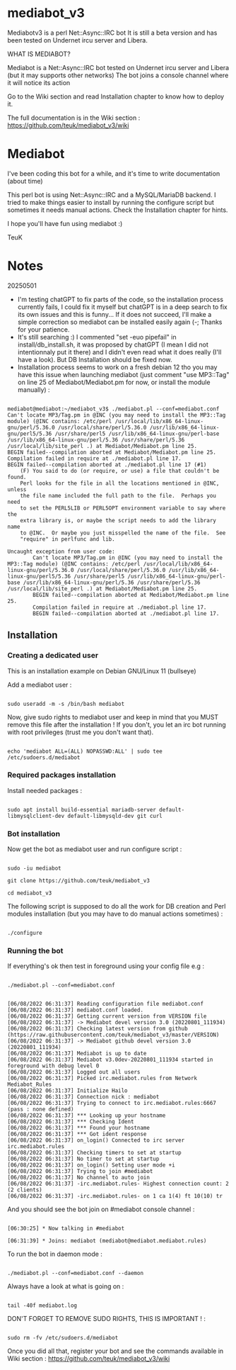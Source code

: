 # mediabot_v3

  Mediabotv3 is a perl Net::Async::IRC bot
  It is still a beta version and has been tested on Undernet ircu server and Libera.

WHAT IS MEDIABOT?

  Mediabot is a Net::Async::IRC bot tested on Undernet ircu server and Libera (but it may supports other networks)
  The bot joins a console channel where it will notice its action
  
  Go to the Wiki section and read Installation chapter to know how to deploy it.
  
  The full documentation is in the Wiki section : https://github.com/teuk/mediabot_v3/wiki

# Mediabot

I've been coding this bot for a while, and it's time to write documentation (about time)

This perl bot is using Net::Async::IRC and a MySQL/MariaDB backend. I tried to make things easier to install by running the configure script but sometimes it needs manual actions. Check the Installation chapter for hints.

I hope you'll have fun using mediabot :)

TeuK

# Notes

20250501

- I'm testing chatGPT to fix parts of the code, so the installation process currently fails, I could fix it myself but chatGPT is in a deep search to fix its own issues and this is funny... If it does not succeed, I'll make a simple correction so mediabot can be installed easily again (-; Thanks for your patience.
- It's still searching :) I commented "set -euo pipefail" in install/db_install.sh, it was proposed by chatGPT (I mean I did not intentionnaly put it there) and I didn't even read what it does really (I'll have a look). But DB Installation should be fixed now.
- Installation process seems to work on a fresh debian 12 tho you may have this issue when launching mediabot (just comment "use MP3::Tag" on line 25 of Mediabot/Mediabot.pm for now, or install the module manually) :

```

mediabot@mediabot:~/mediabot_v3$ ./mediabot.pl --conf=mediabot.conf
Can't locate MP3/Tag.pm in @INC (you may need to install the MP3::Tag module) (@INC contains: /etc/perl /usr/local/lib/x86_64-linux-gnu/perl/5.36.0 /usr/local/share/perl/5.36.0 /usr/lib/x86_64-linux-gnu/perl5/5.36 /usr/share/perl5 /usr/lib/x86_64-linux-gnu/perl-base /usr/lib/x86_64-linux-gnu/perl/5.36 /usr/share/perl/5.36 /usr/local/lib/site_perl .) at Mediabot/Mediabot.pm line 25.
BEGIN failed--compilation aborted at Mediabot/Mediabot.pm line 25.
Compilation failed in require at ./mediabot.pl line 17.
BEGIN failed--compilation aborted at ./mediabot.pl line 17 (#1)
    (F) You said to do (or require, or use) a file that couldn't be found.
    Perl looks for the file in all the locations mentioned in @INC, unless
    the file name included the full path to the file.  Perhaps you need
    to set the PERL5LIB or PERL5OPT environment variable to say where the
    extra library is, or maybe the script needs to add the library name
    to @INC.  Or maybe you just misspelled the name of the file.  See
    "require" in perlfunc and lib.

Uncaught exception from user code:
        Can't locate MP3/Tag.pm in @INC (you may need to install the MP3::Tag module) (@INC contains: /etc/perl /usr/local/lib/x86_64-linux-gnu/perl/5.36.0 /usr/local/share/perl/5.36.0 /usr/lib/x86_64-linux-gnu/perl5/5.36 /usr/share/perl5 /usr/lib/x86_64-linux-gnu/perl-base /usr/lib/x86_64-linux-gnu/perl/5.36 /usr/share/perl/5.36 /usr/local/lib/site_perl .) at Mediabot/Mediabot.pm line 25.
        BEGIN failed--compilation aborted at Mediabot/Mediabot.pm line 25.
        Compilation failed in require at ./mediabot.pl line 17.
        BEGIN failed--compilation aborted at ./mediabot.pl line 17.

```


## Installation

### Creating a dedicated user

This is an installation example on Debian GNU/Linux 11 (bullseye)

Add a mediabot user :

```

sudo useradd -m -s /bin/bash mediabot

```

Now, give sudo rights to mediabot user and keep in mind that you MUST remove this file after the installation !
If you don't, you let an irc bot running with root privileges (trust me you don't want that).

```

echo 'mediabot ALL=(ALL) NOPASSWD:ALL' | sudo tee /etc/sudoers.d/mediabot

```


### Required packages installation

Install needed packages :

```

sudo apt install build-essential mariadb-server default-libmysqlclient-dev default-libmysqld-dev git curl

```

### Bot installation

Now get the bot as mediabot user and run configure script :

```

sudo -iu mediabot

git clone https://github.com/teuk/mediabot_v3

cd mediabot_v3

```

The following script is supposed to do all the work for DB creation and Perl modules installation (but you may have to do manual actions sometimes) :

```

./configure

```

### Running the bot

If everything's ok then test in foreground using your config file e.g :

```

./mediabot.pl --conf=mediabot.conf

```
```

[06/08/2022 06:31:37] Reading configuration file mediabot.conf
[06/08/2022 06:31:37] mediabot.conf loaded.
[06/08/2022 06:31:37] Getting current version from VERSION file
[06/08/2022 06:31:37] -> Mediabot devel version 3.0 (20220801_111934)
[06/08/2022 06:31:37] Checking latest version from github (https://raw.githubusercontent.com/teuk/mediabot_v3/master/VERSION)
[06/08/2022 06:31:37] -> Mediabot github devel version 3.0 (20220801_111934)
[06/08/2022 06:31:37] Mediabot is up to date
[06/08/2022 06:31:37] Mediabot v3.0dev-20220801_111934 started in foreground with debug level 0
[06/08/2022 06:31:37] Logged out all users
[06/08/2022 06:31:37] Picked irc.mediabot.rules from Network Mediabot_Rules
[06/08/2022 06:31:37] Initialize Hailo
[06/08/2022 06:31:37] Connection nick : mediabot
[06/08/2022 06:31:37] Trying to connect to irc.mediabot.rules:6667 (pass : none defined)
[06/08/2022 06:31:37] *** Looking up your hostname
[06/08/2022 06:31:37] *** Checking Ident
[06/08/2022 06:31:37] *** Found your hostname
[06/08/2022 06:31:37] *** Got ident response
[06/08/2022 06:31:37] on_login() Connected to irc server irc.mediabot.rules
[06/08/2022 06:31:37] Checking timers to set at startup
[06/08/2022 06:31:37] No timer to set at startup
[06/08/2022 06:31:37] on_login() Setting user mode +i
[06/08/2022 06:31:37] Trying to join #mediabot
[06/08/2022 06:31:37] No channel to auto join
[06/08/2022 06:31:37] -irc.mediabot.rules- Highest connection count: 2 (2 clients)
[06/08/2022 06:31:37] -irc.mediabot.rules- on 1 ca 1(4) ft 10(10) tr

```

And you should see the bot join on #mediabot console channel :

```

[06:30:25] * Now talking in #mediabot

[06:31:39] * Joins: mediabot (mediabot@mediabot.mediabot.rules)

```

To run the bot in daemon mode :

```

./mediabot.pl --conf=mediabot.conf --daemon

```

Always have a look at what is going on :

```

tail -40f mediabot.log

```

DON'T FORGET TO REMOVE SUDO RIGHTS, THIS IS IMPORTANT ! :

```

sudo rm -fv /etc/sudoers.d/mediabot

```

Once you did all that, register your bot and see the commands available in Wiki section : https://github.com/teuk/mediabot_v3/wiki


